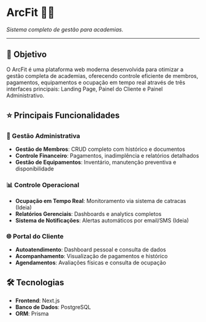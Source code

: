 # ArcFit 🏋️‍♂️

_Sistema completo de gestão para academias._

---

## 🎯 Objetivo

O ArcFit é uma plataforma web moderna desenvolvida para otimizar a gestão completa de academias, oferecendo controle eficiente de membros, pagamentos, equipamentos e ocupação em tempo real através de três interfaces principais: Landing Page, Painel do Cliente e Painel Administrativo.

## ⭐ Principais Funcionalidades

### 💼 Gestão Administrativa

- **Gestão de Membros**: CRUD completo com histórico e documentos
- **Controle Financeiro**: Pagamentos, inadimplência e relatórios detalhados
- **Gestão de Equipamentos**: Inventário, manutenção preventiva e disponibilidade

### 📊 Controle Operacional

- **Ocupação em Tempo Real**: Monitoramento via sistema de catracas (Ideia)
- **Relatórios Gerenciais**: Dashboards e analytics completos
- **Sistema de Notificações**: Alertas automáticos por email/SMS (Ideia)

### 🌐 Portal do Cliente

- **Autoatendimento**: Dashboard pessoal e consulta de dados
- **Acompanhamento**: Visualização de pagamentos e histórico
- **Agendamentos**: Avaliações físicas e consulta de ocupação

## 🛠️ Tecnologias

- **Frontend**: Next.js
- **Banco de Dados**: PostgreSQL
- **ORM**: Prisma

